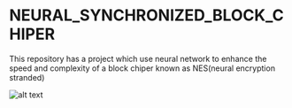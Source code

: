 # NEURAL_SYNCHRONIZED_BLOCK_CHIPER
This repository has a project which use neural network to enhance the speed and complexity of a block chiper known as NES(neural encryption stranded)

![alt text](https://github.com/D-mafioso-quasar/NEURAL_SYNCHRONIZED_BLOCK_CHIPER/blob/main/boot_devil/devil_docs/main.png?raw=true)
